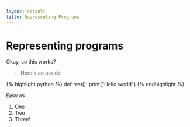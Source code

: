 ```yaml
---
layout: default
title: Representing Programs
---
```


# Representing programs

Okay, so this works?

> Here's an asside

{% highlight python %}
def test():
    print("Hello world")
{% endhighlight %}

Easy as
1. One
2. Two
3. Three!